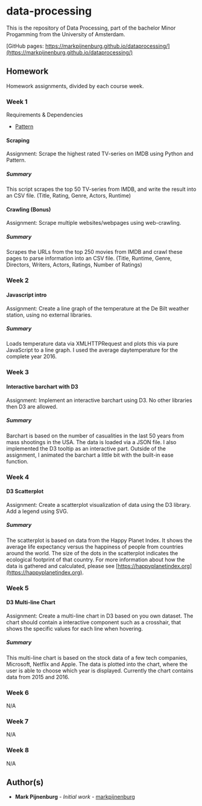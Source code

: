 # data-processing

This is the repository of Data Processing, part of the bachelor Minor Progamming from the University of Amsterdam.

[GitHub pages: https://markpijnenburg.github.io/dataprocessing/](https://markpijnenburg.github.io/dataprocessing/)

## Homework
Homework assignments, divided by each course week.


### Week 1

Requirements & Dependencies
* [Pattern](https://pypi.python.org/pypi/Pattern)

#### Scraping

Assignment: Scrape the highest rated TV-series on IMDB using Python and Pattern.

##### Summary
This script scrapes the top 50 TV-series from IMDB, and write the result into an CSV file. (Title, Rating, Genre, Actors, Runtime)

#### Crawling (Bonus)

Assignment: Scrape multiple websites/webpages using web-crawling.

##### Summary
Scrapes the URLs from the top 250 movies from IMDB and crawl these pages to parse information into an CSV file. (Title, Runtime, Genre, Directors, Writers, Actors, Ratings, Number of Ratings)

### Week 2

#### Javascript intro

Assignment: Create a line graph of the temperature at the De Bilt weather station, using no external libraries.

##### Summary
Loads temperature data via XMLHTTPRequest and plots this via pure JavaScript to a line graph. I used the average daytemperature for the complete year 2016.

### Week 3
#### Interactive barchart with D3

Assignment: Implement an interactive barchart using D3. No other libraries then D3 are allowed.

##### Summary
Barchart is based on the number of casualities in the last 50 years from mass shootings in the USA. The data is loaded via a JSON file. I also implemented the D3 tooltip as an interactive part. Outside of the assignment, I animated the barchart a little bit with the built-in ease function.

### Week 4
#### D3 Scatterplot

Assignment: Create a scatterplot visualization of data using the D3 library. Add a legend using SVG.

##### Summary
The scatterplot is based on data from the Happy Planet Index. It shows the average life expectancy versus the happiness of people from countries around the world. The size of the dots in the scatterplot indicates the ecological footprint of that country. For more information about how the data is gathered and calculated, please see [https://happyplanetindex.org](https://happyplanetindex.org).

### Week 5
#### D3 Multi-line Chart

Assignment: Create a multi-line chart in D3 based on you own dataset. The chart should contain a interactive component such as a crosshair, that shows the specific values for each line when hovering.

##### Summary
This multi-line chart is based on the stock data of a few tech companies, Microsoft, Netflix and Apple. The data is plotted into the chart, where the user is able to choose which year is displayed. Currently the chart contains data from 2015 and 2016.

### Week 6
N/A

### Week 7
N/A

### Week 8
N/A


## Author(s)

* **Mark Pijnenburg** - *Initial work* - [markpijnenburg](https://github.com/markpijnenburg)

